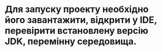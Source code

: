 # Для запуску проекту необхідно його завантажити, відкрити у IDE, перевірити встановлену версію JDK, перемінну середовища.
